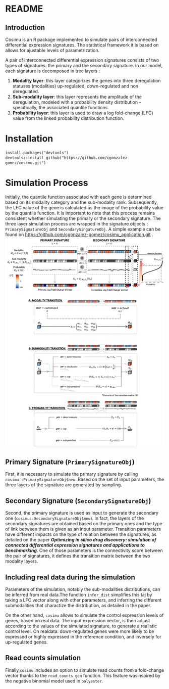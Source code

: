 # README

## Introduction

Cosimu is an R package implemented to simulate pairs of interconnected differential expression signatures. The statistical framework it is based on allows for ajustable levels of parametrization. 

A pair of interconnected differential expression signatures consists of two types of signatures: the primary and the secondary signature. In our model, each signature is decomposed in tree layers :

1) **Modality layer**: this layer categorizes the genes into three deregulation statuses (modalities) up-regulated, down-regulated and non deregulated.
2) **Sub-modality layer**: this layer represents the amplitude of the deregulation, modeled with a probability density distribution – specifically, the associated quantile functions.
3) **Probability layer**: this layer is used to draw a log fold-change (LFC) value from the linked probability distribution function. 

# Installation
```
install.packages("devtools")
devtools::install_github("https://github.com/cgonzalez-gomez/cosimu.git")
```

# Simulation Process
Initially, the quantile function associated with each gene is determined based on its modality category and the sub-modality rank. Subsequently, the LFC value of the gene is calculated as the image of the probability value by the quantile function. It is important to note that this process remains consistent whether simulating the primary or the secondary signature. The three layer simulation process are wrapped in the signature objects : `PrimarySignatureObj` and `SecondarySingatureObj`. A simple example can be found on https://github.com/cgonzalez-gomez/cosimu_application.git .
![scheme](cosimu_scheme.png)

## Primary Signature (`PrimarySignatureObj`)
First, it is necessary to simulate the primary signature by calling `cosimu::PrimarySignatureObj$new`. Based on the set of input parameters, the three layers of the signature are generated by sampling.

## Secondary Signature (`SecondarySignatureObj`)
Second, the primary signature is used as input to generate the secondary one (`cosimu::SecondarySignatureObj$new`). In fact, the layers of the secondary signatures are obtained based on the primary ones and the type of link between them is given as an input parameter. Transition parameters have different impacts on the type of relation between the signatures, as detailed on the paper ***Optimizing in silico drug discovery: simulation of connected differential expression signatures and applications to benchmarking***. One of those parameters is the connectivity score between the pair of signatures, it defines the transition matrix between the two modality layers.

## Including real data during the simulation 

Parameters of the simulation, notably the sub-modalities distributions, can be inferred from real data.The function `infer_dist` simplifies this taj by taking a LFC vector along with other parameters, and inferring the different submodalities that charactize the distribution, as detailed in the paper. 

On the other hand, `cosimu` allows to simulate the control expression levels of genes, based on real data. The input expression vector, is then adjust according to the values of the simulated signature, to generate a realistic control level. On realdata: down-regulated genes were more likely to be expressed or highly expressed in the reference condition, and inversely for up-regulated genes.

## Read counts simulation
Finally,`cosimu` includes an option to simulate read counts from a fold-change vector thanks to the `read_counts_gen` function. This feature wasinspired by the negative binomial model used in `polyester`.
